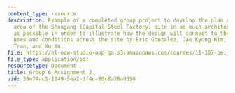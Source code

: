 ```yaml
---
content_type: resource
description: Example of a completed group project to develop the plan of the upper
  area of the Shougang (Capital Steel Factory) site in as much architectural detail
  as possible in order to illustrate how the design will connect to the different
  uses and conditions across the site by Eric Gonzalez, Jae Kyung Kim, Yu Qi, Jennifer
  Tran, and Xu Xu.
file: https://ol-ocw-studio-app-qa.s3.amazonaws.com/courses/11-307-beijing-urban-design-studio-summer-2008/39e74ac110495ea23f4c80c8a28a0558_group6_assn3.pdf
file_type: application/pdf
resourcetype: Document
title: Group 6 Assignment 3
uid: 39e74ac1-1049-5ea2-3f4c-80c8a28a0558
---
```

